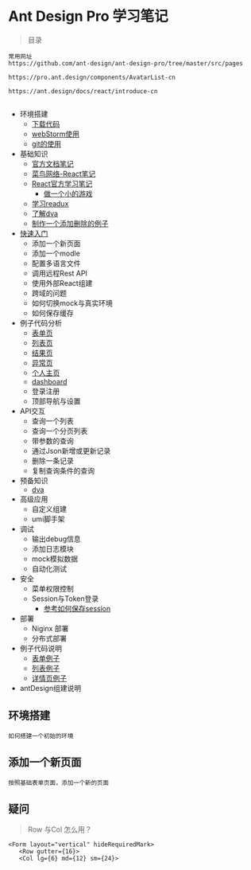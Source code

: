 # Ant Design Pro 学习笔记



> 目录



```
常用网址
https://github.com/ant-design/ant-design-pro/tree/master/src/pages

https://pro.ant.design/components/AvatarList-cn

https://ant.design/docs/react/introduce-cn


```





* 环境搭建
  * [下载代码](doc/start.md)
  * [webStorm使用](doc/webstorm.md)
  * [git的使用](doc/git.md)
* 基础知识
  * [官方文档笔记](doc/first.md)
  * [菜鸟网络-React笔记](doc/react.md)
  * [React官方学习笔记](doc/react-pro.md)
    * [做一个小的游戏](doc/game.md)
  * [学习readux](doc/redux.md)
  * [了解dva](doc/dva.md)
  * [制作一个添加删除的例子](doc/curd.md)
* [快速入门](doc/first.md)
  * 添加一个新页面
  * 添加一个modle
  * 配置多语言文件
  * 调用远程Rest API
  * 使用外部React组建
  * 跨域的问题
  * 如何切换mock与真实环境
  * 如何保存缓存
* 例子代码分析
  * [表单页](doc/example.md)
  * [列表页](doc/example-list.md)
  * [结果页](doc/example-result.md)
  * [异常页](doc/example-exception.md)
  * [个人主页](doc/example-account.md)
  * [dashboard](./doc/example-dashboard.md)
  * 登录注册
  * 顶部导航与设置
* API交互
  * 查询一个列表
  * 查询一个分页列表
  * 带参数的查询
  * 通过Json新增或更新记录
  * 删除一条记录
  * 复制查询条件的查询
* 预备知识
  * [dva](doc\dva.md)
* 高级应用
  * 自定义组建
  * umi脚手架
* 调试
  * 输出debug信息
  * 添加日志模块
  * mock模拟数据
  * 自动化测试
* 安全
  * 菜单权限控制
  * Session与Token登录
    * [参考如何保存session](https://www.jianshu.com/p/1329a324101d)
* 部署
  * Niginx 部署
  * 分布式部署
* 例子代码说明
  * [表单例子]((doc/example.md))
  * [列表例子](doc/example-list.md)
  * [详情页例子](doc/example-profile.md)
* antDesign组建说明







## 环境搭建

```
如何搭建一个初始的环境
```



## 添加一个新页面

```
按照基础表单页面，添加一个新的页面
```





## 疑问



> Row 与Col 怎么用？



```
<Form layout="vertical" hideRequiredMark>
   <Row gutter={16}>
   <Col lg={6} md={12} sm={24}>
```



